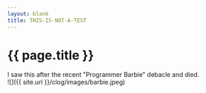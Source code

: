 ```yaml
---
layout: blank
title: THIS-IS-NOT-A-TEST
---
```


{{ page.title }}
================

<p class="meta">
I saw this after the recent "Programmer Barbie" debacle and died. 

<br>
![]({{ site.url }}/clog/images/barbie.jpeg)

